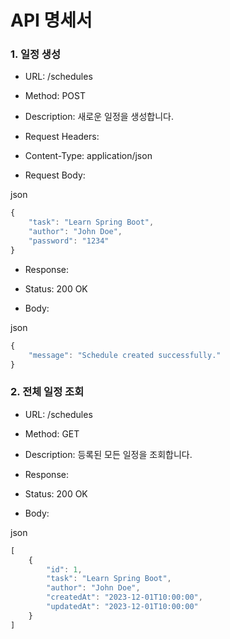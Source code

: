 # API 명세서

### 1. 일정 생성
   
+ URL: /schedules

+ Method: POST

+ Description: 새로운 일정을 생성합니다.

+ Request Headers:

+ Content-Type: application/json

+ Request Body:

json
```js
{
    "task": "Learn Spring Boot",
    "author": "John Doe",
    "password": "1234"
}
```
+ Response:

+ Status: 200 OK

+ Body:

json
```js
{
    "message": "Schedule created successfully."
}
```

### 2. 전체 일정 조회
+ URL: /schedules
  
+ Method: GET
  
+ Description: 등록된 모든 일정을 조회합니다.
  
+ Response:
  
+ Status: 200 OK
  
+ Body:
  
json
```js
[
    {
        "id": 1,
        "task": "Learn Spring Boot",
        "author": "John Doe",
        "createdAt": "2023-12-01T10:00:00",
        "updatedAt": "2023-12-01T10:00:00"
    }
]
```
